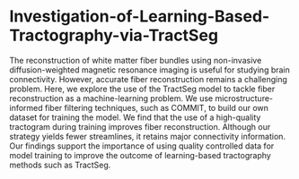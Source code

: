 # Investigation-of-Learning-Based-Tractography-via-TractSeg

The reconstruction of white matter fiber bundles using non-invasive diffusion-weighted magnetic resonance imaging is useful for studying brain connectivity. However, accurate fiber reconstruction remains a challenging problem. Here, we explore the use of the TractSeg model to tackle fiber reconstruction as a machine-learning problem. We use microstructure-informed fiber filtering techniques, such as COMMIT, to build our own dataset for training the model. We find that the use of a high-quality tractogram during training improves fiber reconstruction. Although our strategy yields fewer streamlines, it retains major connectivity information. Our findings support the importance of using quality controlled data for model training to improve the outcome of learning-based tractography methods such as TractSeg.
